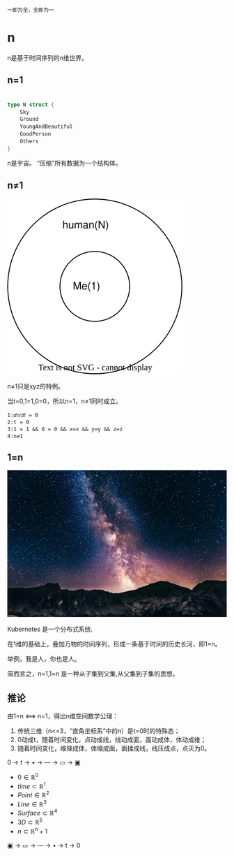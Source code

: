     一即为全，全即为一
    
# n

n是基于时间序列的n维世界。

## n=1

```go

type N struct {
	Sky
	Ground
	YoungAndBeautiful
	GoodPerson
	Others
}
```

n是宇宙。
“压缩”所有数据为一个结构体。

## n≠1

![image](1=N.svg)

n≠1只是xyz的特例。

当t=0,1=1,0=0，所以n=1，n≠1同时成立。

```
1:𝑑𝑛⧸𝑑𝑡 = 0
2:t = 0
3:1 = 1 && 0 = 0 && x=x && y=y && z=z
4:n≠1
```

## 1=n

![image](n.webp)

Kubernetes 是一个分布式系统.

在1维的基础上，叠加万物的时间序列，形成一条基于时间的历史长河，即1=n。

举例，我是人，你也是人。

简而言之，n=1,1=n 是一种从子集到父集,从父集到子集的思想。

## 推论

由1=n ⟺ n=1，得出n维空间数学公理：

1. 传统三维（n<=3，“直角坐标系”中的n）是t=0时的特殊态；
1. 0动成t，随着时间变化，点动成线，线动成面，面动成体，体动成维；
1. 随着时间变化，维降成体，体缩成面，面揉成线，线压成点，点灭为0。

0 → t → • → ― → ▭ → ▣

- $0 \in \mathbb{R}^0$
- $time \subset \mathbb{R}^1$
- $Point \in \mathbb{R}^2$
- $Line \in \mathbb{R}^3$
- $Surface \subset \mathbb{R}^4$
- $3D \subset \mathbb{R}^5$
- $n \subset \mathbb{R}^n+1$

▣ → ▭ → ― → • → t → 0